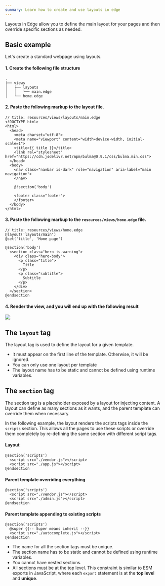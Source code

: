 ```yaml
---
summary: Learn how to create and use layouts in edge
---
```


Layouts in Edge allow you to define the main layout for your pages and then override specific sections as needed.

## Basic example

Let's create a standard webpage using layouts.

#### 1. Create the following file structure

```
.
├── views
│   ├── layouts
│   │   └── main.edge
│   └── home.edge
```

#### 2. Paste the following markup to the layout file.

```edge
// title: resources/views/layouts/main.edge
<!DOCTYPE html>
<html>
  <head>
    <meta charset="utf-8">
    <meta name="viewport" content="width=device-width, initial-scale=1">
    <title>{{ title }}</title>
    <link rel="stylesheet" href="https://cdn.jsdelivr.net/npm/bulma@0.9.1/css/bulma.min.css">
  </head>
  <body>
    <nav class="navbar is-dark" role="navigation" aria-label="main navigation">
    </nav>

    @!section('body')

    <footer class="footer">
    </footer>
  </body>
</html>
```

#### 3. Paste the following markup to the `resources/views/home.edge` file.

```edge
// title: resources/views/home.edge
@layout('layouts/main')
@set('title', 'Home page')

@section('body')
  <section class="hero is-warning">
    <div class="hero-body">
      <p class="title">
        Title
      </p>
      <p class="subtitle">
        Subtitle
      </p>
    </div>
  </section>
@endsection
```

#### 4. Render the view, and you will end up with the following result

![](https://res.cloudinary.com/adonis-js/image/upload/q_auto,f_auto/v1617089516/v5/edge-layout.png)

## The `layout` tag

The layout tag is used to define the layout for a given template.

- It must appear on the first line of the template. Otherwise, it will be ignored.
- You can only use one layout per template
- The layout name has to be static and cannot be defined using runtime variables.

## The `section` tag

The section tag is a placeholder exposed by a layout for injecting content. A layout can define as many sections as it wants, and the parent template can override them when necessary.

In the following example, the layout renders the scripts tags inside the `scripts` section. This allows all the pages to use these scripts or override them completely by re-defining the same section with different script tags.

#### Layout

```edge
@section('scripts')
  <script src="./vendor.js"></script>
  <script src="./app.js"></script>
@endsection
```

#### Parent template overriding everything

```edge
@section('scripts')
  <script src="./vendor.js"></script>
  <script src="./admin.js"></script>
@endsection
```

#### Parent template appending to existing scripts

```edge
@section('scripts')
  @super {{-- Super means inherit --}}
  <script src="./autocomplete.js"></script>
@endsection
```

- The name for all the section tags must be unique.
- The section name has to be static and cannot be defined using runtime variables.
- You cannot have nested sections.
- All sections must be at the top level. This constraint is similar to ESM exports in JavaScript, where each `export` statement is at the **top level** and **unique**.
